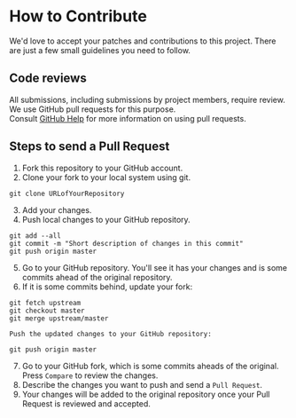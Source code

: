 # How to Contribute

We'd love to accept your patches and contributions to this project. There are
just a few small guidelines you need to follow.

## Code reviews

All submissions, including submissions by project members, require review.  
We use GitHub pull requests for this purpose.  
Consult [GitHub Help](https://help.github.com/articles/about-pull-requests/) for more information on using pull requests.

## Steps to send a Pull Request
1. Fork this repository to your GitHub account.
2. Clone your fork to your local system using git.
```shell
git clone URLofYourRepository
```
3. Add your changes.
4. Push local changes to your GitHub repository.
```shell
git add --all
git commit -m "Short description of changes in this commit"
git push origin master
```
5. Go to your GitHub repository. You'll see it has your changes and is some commits ahead of the original repository.
6. If it is some commits behind, update your fork:
```shell
git fetch upstream
git checkout master
git merge upstream/master
```
    Push the updated changes to your GitHub repository:
```shell
git push origin master
```
7. Go to your GitHub fork, which is some commits aheads of the original. Press `Compare` to review the changes.
8. Describe the changes you want to push and send a `Pull Request`.
9. Your changes will be added to the original repository once your Pull Request is reviewed and accepted.
